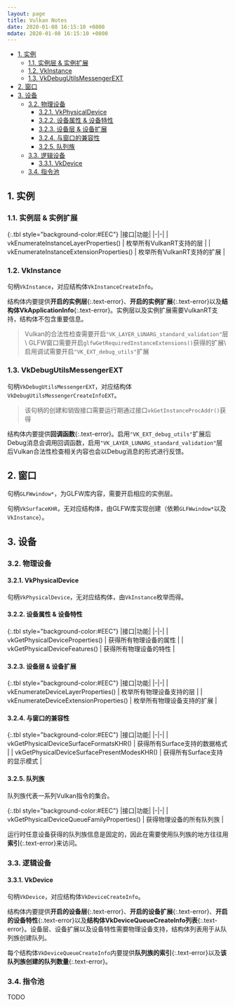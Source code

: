 ```yaml
---
layout: page
title: Vulkan Notes
date: 2020-01-08 16:15:10 +0800
mdate: 2020-01-08 16:15:10 +0800
---
```


- [1. 实例](#1-%e5%ae%9e%e4%be%8b)
  - [1.1. 实例层 &amp; 实例扩展](#11-%e5%ae%9e%e4%be%8b%e5%b1%82-amp-%e5%ae%9e%e4%be%8b%e6%89%a9%e5%b1%95)
  - [1.2. VkInstance](#12-vkinstance)
  - [1.3. VkDebugUtilsMessengerEXT](#13-vkdebugutilsmessengerext)
- [2. 窗口](#2-%e7%aa%97%e5%8f%a3)
- [3. 设备](#3-%e8%ae%be%e5%a4%87)
  - [3.2. 物理设备](#32-%e7%89%a9%e7%90%86%e8%ae%be%e5%a4%87)
    - [3.2.1. VkPhysicalDevice](#321-vkphysicaldevice)
    - [3.2.2. 设备属性 &amp; 设备特性](#322-%e8%ae%be%e5%a4%87%e5%b1%9e%e6%80%a7-amp-%e8%ae%be%e5%a4%87%e7%89%b9%e6%80%a7)
    - [3.2.3. 设备层 &amp; 设备扩展](#323-%e8%ae%be%e5%a4%87%e5%b1%82-amp-%e8%ae%be%e5%a4%87%e6%89%a9%e5%b1%95)
    - [3.2.4. 与窗口的兼容性](#324-%e4%b8%8e%e7%aa%97%e5%8f%a3%e7%9a%84%e5%85%bc%e5%ae%b9%e6%80%a7)
    - [3.2.5. 队列族](#325-%e9%98%9f%e5%88%97%e6%97%8f)
  - [3.3. 逻辑设备](#33-%e9%80%bb%e8%be%91%e8%ae%be%e5%a4%87)
    - [3.3.1. VkDevice](#331-vkdevice)
  - [3.4. 指令池](#34-%e6%8c%87%e4%bb%a4%e6%b1%a0)

## 1. 实例

### 1.1. 实例层 & 实例扩展

{:.tbl style="background-color:#EEC"}
|接口|功能|
|-|-|
| vkEnumerateInstanceLayerProperties() | 枚举所有VulkanRT支持的层 |
| vkEnumerateInstanceExtensionProperties() | 枚举所有VulkanRT支持的扩展 |

### 1.2. VkInstance

句柄`VkInstance`，对应结构体`VkInstanceCreateInfo`。

结构体内要提供**开启的实例层**{:.text-error}、**开启的实例扩展**{:.text-error}以及**结构体VkApplicationInfo**{:.text-error}。实例层以及实例扩展需要VulkanRT支持，结构体不包含重要信息。

> Vulkan的合法性检查需要开启`"VK_LAYER_LUNARG_standard_validation"`层\\
> GLFW窗口需要开启`glfwGetRequiredInstanceExtensions()`获得的扩展\\
> 启用调试需要开启`"VK_EXT_debug_utils"`扩展

### 1.3. VkDebugUtilsMessengerEXT

句柄`VkDebugUtilsMessengerEXT`，对应结构体`VkDebugUtilsMessengerCreateInfoEXT`。

> 该句柄的创建和销毁接口需要运行期通过接口`vkGetInstanceProcAddr()`获得

结构体内要提供**回调函数**{:.text-error}。启用`"VK_EXT_debug_utils"`扩展后Debug消息会调用回调函数，启用`"VK_LAYER_LUNARG_standard_validation"`层后Vulkan合法性检查相关内容也会以Debug消息的形式进行反馈。

## 2. 窗口

句柄`GLFWwindow*`，为GLFW库内容，需要开启相应的实例层。

句柄`VkSurfaceKHR`，无对应结构体，由GLFW库实现创建（依赖`GLFWwindow*`以及`VkInstance`）。

## 3. 设备

### 3.2. 物理设备

#### 3.2.1. VkPhysicalDevice

句柄`VkPhysicalDevice`，无对应结构体，由`VkInstance`枚举而得。

#### 3.2.2. 设备属性 & 设备特性

{:.tbl style="background-color:#EEC"}
|接口|功能|
|-|-|
| vkGetPhysicalDeviceProperties() | 获得所有物理设备的属性 |
| vkGetPhysicalDeviceFeatures() | 获得所有物理设备的特性 |

#### 3.2.3. 设备层 & 设备扩展

{:.tbl style="background-color:#EEC"}
|接口|功能|
|-|-|
| vkEnumerateDeviceLayerProperties() | 枚举所有物理设备支持的层 |
| vkEnumerateDeviceExtensionProperties() | 枚举所有物理设备支持的扩展 |

#### 3.2.4. 与窗口的兼容性

{:.tbl style="background-color:#EEC"}
|接口|功能|
|-|-|
| vkGetPhysicalDeviceSurfaceFormatsKHR() | 获得所有Surface支持的数据格式 |
| vkGetPhysicalDeviceSurfacePresentModesKHR() | 获得所有Surface支持的显示模式 |

#### 3.2.5. 队列族

队列族代表一系列Vulkan指令的集合。

{:.tbl style="background-color:#EEC"}
|接口|功能|
|-|-|
| vkGetPhysicalDeviceQueueFamilyProperties() | 获得物理设备的所有队列族 |

运行时任意设备获得的队列族信息是固定的，因此在需要使用队列族的地方往往用**索引**{:.text-error}来访问。

### 3.3. 逻辑设备

#### 3.3.1. VkDevice

句柄`VkDevice`，对应结构体`VkDeviceCreateInfo`。

结构体内要提供**开启的设备层**{:.text-error}、**开启的设备扩展**{:.text-error}、**开启的设备特性**{:.text-error}以及**结构体VkDeviceQueueCreateInfo列表**{:.text-error}。设备层、设备扩展以及设备特性需要物理设备支持，结构体列表用于从队列族创建队列。

每个结构体`VkDeviceQueueCreateInfo`内要提供**队列族的索引**{:.text-error}以及**该队列族创建的队列数量**{:.text-error}。

### 3.4. 指令池

TODO
